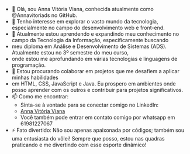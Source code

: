 - 👋 Olá, sou Anna Vitória Viana, conhecida atualmente como @Annavitoriads no GitHub.
- 👀 Tenho interesse em explorar o vasto mundo da tecnologia, especialmente no campo do desenvolvimento web e front-end.
- 🌱 Atualmente estou aprendendo e expandindo meu conhecimento no campo da Tecnologia da Informação, especificamente buscando
-  meu diploma em Análise e Desenvolvimento de Sistemas (ADS). Atualmente estou no 3º semestre do meu curso,
- onde estou me aprofundando em várias tecnologias e linguagens de programação.
- 💞️ Estou procurando colaborar em projetos que me desafiem a aplicar minhas habilidades
-  em HTML, CSS, JavaScript e Java. Eu prospero em ambientes onde posso aprender com os outros e contribuir para projetos significativos.
- 📫 Como me encontrar:
   - Sinta-se à vontade para se conectar comigo no LinkedIn:
   - [Anna Vitória Viana](https://www.linkedin.com/in/annavitoriaviana/)
   - Você também pode entrar em contato comigo por whatsapp em 61981227067 
- ⚡ Fato divertido: Não sou apenas apaixonada por códigos; também sou uma entusiasta do vôlei! Sempre que posso, estou nas quadras praticando e me divertindo com esse esporte dinâmico!

<!---
Annavitoriads/Annavitoriads is a ✨ special ✨ repository because its `README.md` (this file) appears on your GitHub profile.
You can click the Preview link to take a look at your changes.
--->

